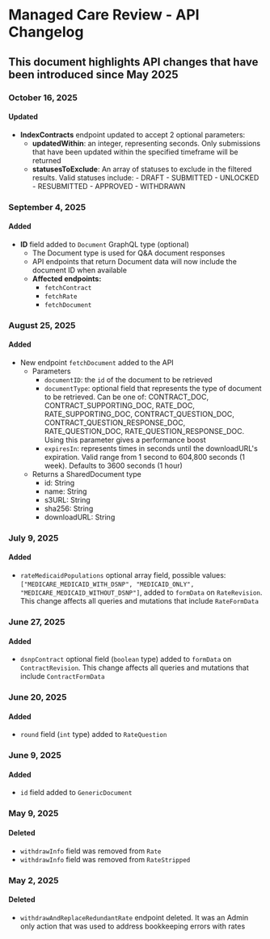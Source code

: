 # Managed Care Review - API Changelog
## This document highlights API changes that have been introduced since May 2025

### October 16, 2025
#### Updated
- **IndexContracts** endpoint updated to accept 2 optional parameters:
    - **updatedWithin**: an integer, representing seconds. Only submissions that have been updated within the specified timeframe will be returned 
    - **statusesToExclude**: An array of statuses to exclude in the filtered results. 
        Valid statuses include:
            - DRAFT
            - SUBMITTED
            - UNLOCKED
            - RESUBMITTED
            - APPROVED
            - WITHDRAWN

### September 4, 2025
#### Added
- **ID** field added to `Document` GraphQL type (optional)
    - The Document type is used for Q&A document responses
    - API endpoints that return Document data will now include the document ID when available
    - **Affected endpoints:**
        - `fetchContract`
        - `fetchRate`
        - `fetchDocument`
### August 25, 2025
#### Added
- New endpoint `fetchDocument` added to the API
    - Parameters
        - `documentID`: the `id` of the document to be retrieved
        - `documentType`: optional field that represents the type of document to be retrieved. Can be one of:  CONTRACT_DOC, CONTRACT_SUPPORTING_DOC, RATE_DOC, RATE_SUPPORTING_DOC, CONTRACT_QUESTION_DOC, CONTRACT_QUESTION_RESPONSE_DOC, RATE_QUESTION_DOC, RATE_QUESTION_RESPONSE_DOC. Using this parameter gives a performance boost
        - `expiresIn`: represents times in seconds until the downloadURL's expiration. Valid range from 1 second to 604,800 seconds (1 week). Defaults to 3600 seconds (1 hour)
    - Returns a SharedDocument type
        - id: String
        - name: String
        - s3URL: String
        - sha256: String
        - downloadURL: String
### July 9, 2025
#### Added
- `rateMedicaidPopulations` optional array field, possible values: `["MEDICARE_MEDICAID_WITH_DSNP", "MEDICAID_ONLY", "MEDICARE_MEDICAID_WITHOUT_DSNP"]`, added to `formData` on `RateRevision`. This change affects all queries and mutations that include `RateFormData`

### June 27, 2025
#### Added
- `dsnpContract` optional field (`boolean` type) added to `formData` on `ContractRevision`. This change affects all queries and mutations that include `ContractFormData`

### June 20, 2025
#### Added
- `round` field (`int` type) added to `RateQuestion`

### June 9, 2025
#### Added
- `id` field added to `GenericDocument`

### May 9, 2025
#### Deleted
- `withdrawInfo` field was removed from `Rate`
- `withdrawInfo` field was removed from `RateStripped`

### May 2, 2025
#### Deleted
- `withdrawAndReplaceRedundantRate` endpoint deleted. It was an Admin only action that was used to address bookkeeping errors with rates

